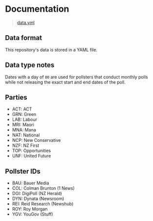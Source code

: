 # Documentation

> [data.yml](data.yml)

## Data format

This repository's data is stored in a YAML file.

## Data type notes

Dates with a day of `00` are used for pollsters that conduct monthly polls while not releasing the exact start and end dates of the poll.

## Parties

- ACT: ACT
- GRN: Green
- LAB: Labour
- MRI: Maori
- MNA: Mana
- NAT: National
- NCP: New Conservative
- NZF: NZ First
- TOP: Opportunities
- UNF: United Future

## Pollster IDs
- BAU: Bauer Media
- COL: Colman Brunton (1 News)
- DGI: DigiPoll (NZ Herald)
- DYN: Dynata (Newsroom)
- REI: Reid Research (Newshub)
- ROY: Roy Morgan
- YGV: YouGov (Stuff)
